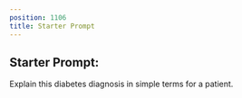 ```yaml
---
position: 1106
title: Starter Prompt
---
```


## Starter Prompt:

Explain this diabetes diagnosis in simple terms for a patient.